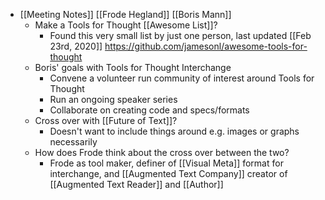 - [[Meeting Notes]] [[Frode Hegland]] [[Boris Mann]]
	- Make a Tools for Thought [[Awesome List]]?
		- Found this very small list by just one person, last updated [[Feb 23rd, 2020]] https://github.com/jamesonl/awesome-tools-for-thought
	- Boris' goals with Tools for Thought Interchange
		- Convene a volunteer run community of interest around Tools for Thought
		- Run an ongoing speaker series
		- Collaborate on creating code and specs/formats
	- Cross over with [[Future of Text]]?
		- Doesn't want to include things around e.g. images or graphs necessarily
	- How does Frode think about the cross over between the two?
		- Frode as tool maker, definer of [[Visual Meta]] format for interchange, and [[Augmented Text Company]] creator of [[Augmented Text Reader]] and [[Author]]